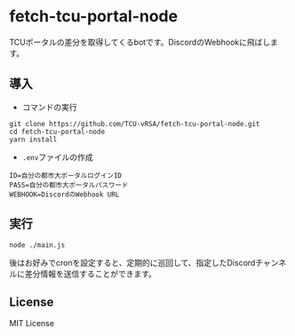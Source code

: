 # fetch-tcu-portal-node
TCUポータルの差分を取得してくるbotです。DiscordのWebhookに飛ばします。

## 導入

- コマンドの実行
```
git clone https://github.com/TCU-vRSA/fetch-tcu-portal-node.git
cd fetch-tcu-portal-node
yarn install
```

- `.env`ファイルの作成
```
ID=自分の都市大ポータルログインID
PASS=自分の都市大ポータルパスワード
WEBHOOK=DiscordのWebhook URL
```

## 実行

```
node ./main.js
```

後はお好みでcronを設定すると、定期的に巡回して、指定したDiscordチャンネルに差分情報を送信することができます。

## License
MIT License
